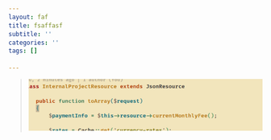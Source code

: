 ```yaml
---
layout: faf
title: fsaffasf
subtitle: ''
categories: ''
tags: []

---
```

> ![](/uploads/screenshot-from-2022-11-11-14-36-09.png)